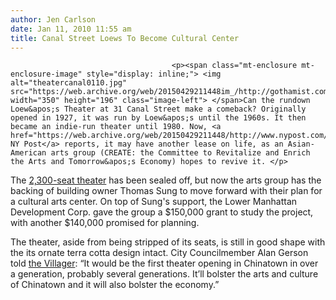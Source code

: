 ```yaml
---
author: Jen Carlson
date: Jan 11, 2010 11:55 am
title: Canal Street Loews To Become Cultural Center
---
```


	
										<p><span class="mt-enclosure mt-enclosure-image" style="display: inline;"> <img alt="theatercanal0110.jpg" src="https://web.archive.org/web/20150429211448im_/http://gothamist.com/attachments/arts_jen/theatercanal0110.jpg" width="350" height="196" class="image-left"> </span>Can the rundown Loew&apos;s Theater at 31 Canal Street make a comeback? Originally opened in 1927, it was run by Loew&apos;s until the 1960s. It then became an indie-run theater until 1980. Now, <a href="https://web.archive.org/web/20150429211448/http://www.nypost.com/p/news/local/manhattan/chinatown_treasure_9mfs4ZTDMNOc0aqbpdEwDL">the NY Post</a> reports, it may have another lease on life, as an Asian-American arts group (CREATE: the Committee to Revitalize and Enrich the Arts and Tomorrow&apos;s Economy) hopes to revive it. </p>

<p>The <a href="https://web.archive.org/web/20150429211448/http://cinematreasures.org/theater/521/">2,300-seat theater</a> has been sealed off, but now the arts group has the backing of building owner Thomas Sung to move forward with their plan for a cultural arts center. On top of Sung&apos;s support, the Lower Manhattan Development Corp. gave the group a $150,000 grant to study the project, with another $140,000 promised for planning.</p>

<p>The theater, aside from being stripped of its seats, is still in good shape with the its ornate terra cotta design intact. City Councilmember Alan Gerson told <a href="https://web.archive.org/web/20150429211448/http://www.thevillager.com/villager_348/theatercouldhave.html">the Villager</a>: &#x201C;It would be the first theater opening in Chinatown in over a generation, probably several generations. It&#x2019;ll bolster the arts and culture of Chinatown and it will also bolster the economy.&#x201D;</p>					
										
									
				